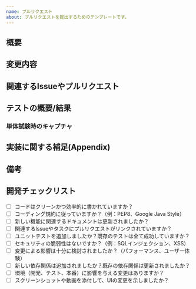 ```yaml
---
name: プルリクエスト
about: プルリクエストを提出するためのテンプレートです。
---
```


## 概要
<!-- プルリクエストの目的や、変更点の要約を記載してください -->

## 変更内容
<!-- 変更を加えた理由や具体的な変更点を詳細に記載してください -->

## 関連するIssueやプルリクエスト
<!-- この変更に関連するIssueやプルリクエストがあれば、ここにリンクを記載してください -->

## テストの概要/結果
<!-- 変更に対するテスト方法や、テストが成功したことの証明を記載してください -->

### 単体試験時のキャプチャ
<!-- 単体試験の結果を示すキャプチャがあれば、ここに添付してください -->

## 実装に関する補足(Appendix)
<!-- 実装に特有の背景情報があれば記載してください。リリース後の動作に必要な手順、特記事項などがあればここに記載してください -->

## 備考
<!-- その他、レビュワーへのコメントや、テスト時の注意点などがあれば記載してください -->

## 開発チェックリスト

- [ ] コードはクリーンかつ効率的に書かれていますか？
- [ ] コーディング規約に従っていますか？（例：PEP8、Google Java Style）
- [ ] 新しい機能に関連するドキュメントは更新されましたか？
- [ ] 関連するIssueやタスクにプルリクエストがリンクされていますか？
- [ ] ユニットテストを追加しましたか？既存のテストは全て成功していますか？
- [ ] セキュリティの脆弱性はないですか？（例：SQLインジェクション、XSS）
- [ ] 変更による影響は十分に検討されましたか？（パフォーマンス、ユーザー体験）
- [ ] 新しい依存関係は追加されましたか？既存の依存関係は更新されましたか？
- [ ] 環境（開発、テスト、本番）に影響を与える変更はありますか？
- [ ] スクリーンショットや動画を添付して、UIの変更を示しましたか？
